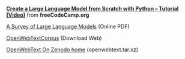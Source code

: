 [**Create a Large Language Model from Scratch with Python – Tutorial (Video)**](https://www.youtube.com/watch?v=UU1WVnMk4E8) from **freeCodeCamp.org**

[A Survey of Large Language Models](https://arxiv.org/pdf/2303.18223) (Online PDF)

[OpenWebTextCorpus](https://skylion007.github.io/OpenWebTextCorpus/) (Download Web)

[OpenWebText On Zenodo home](https://zenodo.org/records/3834942) (openwebtext.tar.xz)
